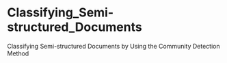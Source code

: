# Classifying_Semi-structured_Documents
Classifying Semi-structured Documents by Using the Community Detection Method
